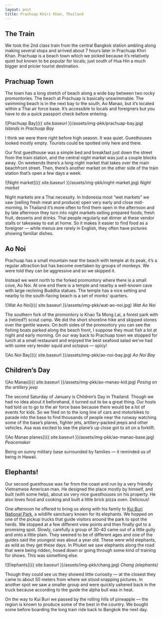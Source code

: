 ```yaml
---
layout: post
title: Prachuap Khiri Khan, Thailand
---
```



## The Train
We took the 2nd class train from the central Bangkok station ambling along making several stops and arrived about 7 hours later in Prachuap Khiri Khan. Prachuap is a beach town which we picked because it’s relatively quiet but known to be popular for locals; just south of Hua Hin a much bigger and pricier tourist destination.

## Prachuap Town
The town has a long stretch of beach along a wide bay between two rocky promontories. The beach at Prachuap is basically unswimmable. The swimming beach is in the next bay to the south, Ao Manao, but it’s located within a Thai air force base. It’s accessible to locals and foreigners but you have to do a quick passport check before entering.

![Prachuap Bay]({{ site.baseurl }}/assets/img-pkk/prachuap-bay.jpg)
*Islands in Prachuap Bay*

I think we were there right before high season. It was quiet. Guesthouses looked mostly empty. Tourists could be spotted only here and there.

Our first guesthouse was a simple bed and breakfast just down the street from the train station, and the central night market was just a couple blocks away. On weekends there’s a long night market that takes over the main beachfront street. Then, there’s another market on the other side of the train station that’s open a few days a week.

![Night market]({{ site.baseurl }}/assets/img-pkk/night-market.jpg)
*Night market*

Night markets are a Thai necessity. In Indonesia most “wet markets” we saw (selling fresh meat and produce) open very early and close mid-morning. In Thailand it’s more often to find them open in the afternoon and by late afternoon they turn into night markets selling prepared foods, fresh fruit, desserts and drinks. Thai people regularly eat dinner at these vendor stalls or takeaway to eat at home. So it makes it easier to find food as a foreigner — while menus are rarely in English, they often have pictures showing familiar dishes.

## Ao Noi
Prachuap has a small mountain near the beach with temple at its peak, it’s a regular attraction but has become overtaken by groups of monkeys. We were told they can be aggressive and so we skipped it.

Instead we went north to the forked promontory where there is a small cove, Ao Noi. At one end there is a temple and nearby a well-known cave with large reclining Buddha statues. The temple has a nice setting and nearby to the south-facing beach is a set of monks’ quarters.

![Wat Ao Noi]({{ site.baseurl }}/assets/img-pkk/wat-ao-noi.jpg)
*Wat Ao Noi*

The southern fork of the promontory is Khao Ta Mong Lai, a forest park with a (retired?) scout camp. We did the short shoreline hike and skipped stones over the gentle waves. On both sides of the promontory you can see the fishing boats parked along the beach front, I suppose they must fish a lot at night and early morning. On our way back to Prachuap town we stopped for lunch at a small restaurant and enjoyed the best seafood salad we’ve had with some very tender squid and octopus — spicy!

![Ao Noi Bay]({{ site.baseurl }}/assets/img-pkk/ao-noi-bay.jpg)
*Ao Noi Bay*

## Children’s Day

![Ao Manao]({{ site.baseurl }}/assets/img-pkk/ao-manao-kid.jpg)
*Posing on the artillery jeep*

The second Saturday of January is Children’s Day in Thailand. Though we had no idea about it beforehand, it turned out to be a great thing. Our hosts had told us to go to the air force base because there would be a lot of events for kids. So we filed on to the long line of cars and motorbikes to parade into the base to find thousands of people near the runway watching some of the base’s planes, fighter jets, artillery-packed jeeps and other vehicles. Asa was excited to see the plane’s up close got to sit on a forklift.

![Ao Manao planes]({{ site.baseurl }}/assets/img-pkk/ao-manao-base.jpg)
*Peacemaker*

Being on sunny military base surrounded by families — it reminded us of being in Hawaii.


## Elephants!
Our second guesthouse was far from the coast and run by a very friendly Vietnamese American man. He designed the place mostly by himself, and built (with some help), about six very nice guesthouses on his property. He also loves food and cooking and built a little brick pizza oven. Delicious!

One afternoon he offered to bring us along with his family to [Kui Buri National Park](https://www.wikiwand.com/en/Kui_Buri_National_Park), a wildlife sanctuary known for its elephants. We hopped on one of the pickup trucks that guide visitors around the park to spot the herds. We stopped at a few different view points and then finally got to a promising spot. Slowly, carefully a group of 30-40 came out of a little gully and onto a little plain. They seemed to be of different ages and one of the guides said the youngest was about a year old. These were wild elephants, as wild as they get these days. In Phuket we saw elephants along the road that were being ridden, hosed down or going through some kind of training for shows. This was something else.

![Elephants]({{ site.baseurl }}/assets/img-pkk/chang.jpg)
*Chang (elephants)*

Though they could see us they showed little curiosity — at the closest they came to about 50 meters from where we stood snapping pictures. In another spot we saw a smaller group and were quickly ushered back in the truck because according to the guide the alpha bull was in heat.

On the way to Kui Buri we passed by the rolling hills of pineapple — the region is known to produce some of the best in the country. We bought some before boarding the long train ride back to Bangkok the next day.
